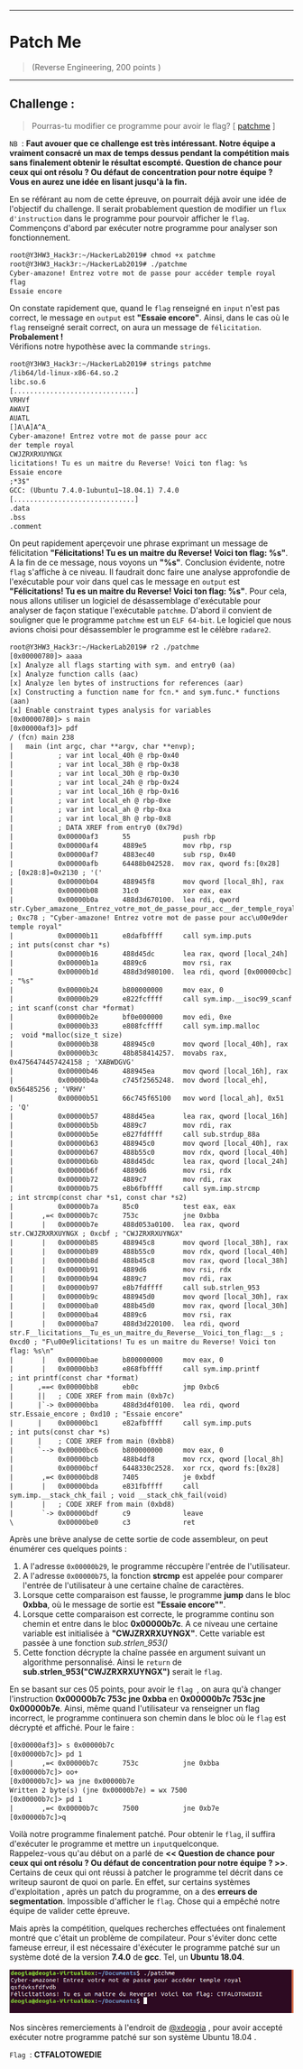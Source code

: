 * * *
# Patch Me
> (Reverse Engineering, 200 points )
---
## Challenge :
> Pourras-tu modifier ce programme pour avoir le flag?  [ [patchme](File/patchme ) ]

```NB ```: **Faut avouer que ce challenge est très intéressant. Notre équipe a vraiment consacré un max de temps dessus pendant la compétition mais sans finalement obtenir le résultat escompté. Question de chance pour ceux qui ont résolu ? Ou défaut de concentration pour notre équipe ? Vous en aurez une idée en lisant jusqu'à la fin.**  

En se référant au nom de cette épreuve, on pourrait déjà avoir une idée de l'objectif du challenge. Il serait probablement question de modifier un ```flux d'instruction``` dans le programme pour pourvoir afficher le ```flag```.  
Commençons d'abord par exécuter notre programme pour analyser son fonctionnement.
```console
root@Y3HW3_Hack3r:~/HackerLab2019# chmod +x patchme
root@Y3HW3_Hack3r:~/HackerLab2019# ./patchme 
Cyber-amazone! Entrez votre mot de passe pour accéder temple royal
flag
Essaie encore
```
On constate rapidement que, quand le ```flag``` renseigné en ```input``` n'est pas correct, le message en ```output``` est **"Essaie encore"**. Ainsi, dans le cas où le ```flag``` renseigné serait correct, on aura un message de ```félicitation```. **Probalement !**  
Vérifions notre hypothèse avec la commande ```strings```.  
```console
root@Y3HW3_Hack3r:~/HackerLab2019# strings patchme
/lib64/ld-linux-x86-64.so.2
libc.so.6
[..............................]
VRHVf
AWAVI
AUATL
[]A\A]A^A_
Cyber-amazone! Entrez votre mot de passe pour acc
der temple royal
CWJZRXRXUYNGX
licitations! Tu es un maitre du Reverse! Voici ton flag: %s
Essaie encore
;*3$"
GCC: (Ubuntu 7.4.0-1ubuntu1~18.04.1) 7.4.0
[..............................]
.data
.bss
.comment
```
On peut rapidement aperçevoir une phrase exprimant un message de félicitation **"Félicitations! Tu es un maitre du Reverse! Voici ton flag: %s"**. A la fin de ce message, nous voyons un **"%s"**. Conclusion évidente, notre ```flag``` s'affiche à ce niveau.
Il faudrait donc faire une analyse approfondie de l'exécutable pour voir dans quel cas le message en ```output```  est **"Félicitations! Tu es un maitre du Reverse! Voici ton flag: %s"**. Pour cela, nous allons utiliser un logiciel de désassemblage d'exécutable pour analyser de façon statique l'exécutable ```patchme```. D'abord il convient de souligner que le programme ```patchme``` est un ```ELF 64-bit```. Le logiciel que nous avions choisi pour désassembler le programme est le célèbre ```radare2```.
```console
root@Y3HW3_Hack3r:~/HackerLab2019# r2 ./patchme
[0x00000780]> aaaa
[x] Analyze all flags starting with sym. and entry0 (aa)
[x] Analyze function calls (aac)
[x] Analyze len bytes of instructions for references (aar)
[x] Constructing a function name for fcn.* and sym.func.* functions (aan)
[x] Enable constraint types analysis for variables
[0x00000780]> s main
[0x00000af3]> pdf
/ (fcn) main 238
|   main (int argc, char **argv, char **envp);
|           ; var int local_40h @ rbp-0x40
|           ; var int local_38h @ rbp-0x38
|           ; var int local_30h @ rbp-0x30
|           ; var int local_24h @ rbp-0x24
|           ; var int local_16h @ rbp-0x16
|           ; var int local_eh @ rbp-0xe
|           ; var int local_ah @ rbp-0xa
|           ; var int local_8h @ rbp-0x8
|           ; DATA XREF from entry0 (0x79d)
|           0x00000af3      55             push rbp
|           0x00000af4      4889e5         mov rbp, rsp
|           0x00000af7      4883ec40       sub rsp, 0x40
|           0x00000afb      64488b042528.  mov rax, qword fs:[0x28]    ; [0x28:8]=0x2130 ; '('
|           0x00000b04      488945f8       mov qword [local_8h], rax
|           0x00000b08      31c0           xor eax, eax
|           0x00000b0a      488d3d670100.  lea rdi, qword str.Cyber_amazone__Entrez_votre_mot_de_passe_pour_acc__der_temple_royal ; 0xc78 ; "Cyber-amazone! Entrez votre mot de passe pour acc\u00e9der temple royal"
|           0x00000b11      e8dafbffff     call sym.imp.puts           ; int puts(const char *s)
|           0x00000b16      488d45dc       lea rax, qword [local_24h]
|           0x00000b1a      4889c6         mov rsi, rax
|           0x00000b1d      488d3d980100.  lea rdi, qword [0x00000cbc] ; "%s"
|           0x00000b24      b800000000     mov eax, 0
|           0x00000b29      e822fcffff     call sym.imp.__isoc99_scanf ; int scanf(const char *format)
|           0x00000b2e      bf0e000000     mov edi, 0xe
|           0x00000b33      e808fcffff     call sym.imp.malloc         ;  void *malloc(size_t size)
|           0x00000b38      488945c0       mov qword [local_40h], rax
|           0x00000b3c      48b858414257.  movabs rax, 0x4756474457424158 ; 'XABWDGVG'
|           0x00000b46      488945ea       mov qword [local_16h], rax
|           0x00000b4a      c745f2565248.  mov dword [local_eh], 0x56485256 ; 'VRHV'
|           0x00000b51      66c745f65100   mov word [local_ah], 0x51   ; 'Q'
|           0x00000b57      488d45ea       lea rax, qword [local_16h]
|           0x00000b5b      4889c7         mov rdi, rax
|           0x00000b5e      e827fdffff     call sub.strdup_88a
|           0x00000b63      488945c0       mov qword [local_40h], rax
|           0x00000b67      488b55c0       mov rdx, qword [local_40h]
|           0x00000b6b      488d45dc       lea rax, qword [local_24h]
|           0x00000b6f      4889d6         mov rsi, rdx
|           0x00000b72      4889c7         mov rdi, rax
|           0x00000b75      e8b6fbffff     call sym.imp.strcmp         ; int strcmp(const char *s1, const char *s2)
|           0x00000b7a      85c0           test eax, eax
|       ,=< 0x00000b7c      753c           jne 0xbba
|       |   0x00000b7e      488d053a0100.  lea rax, qword str.CWJZRXRXUYNGX ; 0xcbf ; "CWJZRXRXUYNGX"
|       |   0x00000b85      488945c8       mov qword [local_38h], rax
|       |   0x00000b89      488b55c0       mov rdx, qword [local_40h]
|       |   0x00000b8d      488b45c8       mov rax, qword [local_38h]
|       |   0x00000b91      4889d6         mov rsi, rdx
|       |   0x00000b94      4889c7         mov rdi, rax
|       |   0x00000b97      e8b7fdffff     call sub.strlen_953
|       |   0x00000b9c      488945d0       mov qword [local_30h], rax
|       |   0x00000ba0      488b45d0       mov rax, qword [local_30h]
|       |   0x00000ba4      4889c6         mov rsi, rax
|       |   0x00000ba7      488d3d220100.  lea rdi, qword str.F__licitations__Tu_es_un_maitre_du_Reverse__Voici_ton_flag:__s ; 0xcd0 ; "F\u00e9licitations! Tu es un maitre du Reverse! Voici ton flag: %s\n"
|       |   0x00000bae      b800000000     mov eax, 0
|       |   0x00000bb3      e868fbffff     call sym.imp.printf         ; int printf(const char *format)
|      ,==< 0x00000bb8      eb0c           jmp 0xbc6
|      ||   ; CODE XREF from main (0xb7c)
|      |`-> 0x00000bba      488d3d4f0100.  lea rdi, qword str.Essaie_encore ; 0xd10 ; "Essaie encore"
|      |    0x00000bc1      e82afbffff     call sym.imp.puts           ; int puts(const char *s)
|      |    ; CODE XREF from main (0xbb8)
|      `--> 0x00000bc6      b800000000     mov eax, 0
|           0x00000bcb      488b4df8       mov rcx, qword [local_8h]
|           0x00000bcf      6448330c2528.  xor rcx, qword fs:[0x28]
|       ,=< 0x00000bd8      7405           je 0xbdf
|       |   0x00000bda      e831fbffff     call sym.imp.__stack_chk_fail ; void __stack_chk_fail(void)
|       |   ; CODE XREF from main (0xbd8)
|       `-> 0x00000bdf      c9             leave
\           0x00000be0      c3             ret

``` 
Après une brève analyse de cette sortie de code assembleur, on peut énumérer ces quelques points :  
1) A l'adresse ```0x00000b29```, le programme réccupère l'entrée de l'utilisateur.
2) A l'adresse ```0x00000b75```, la fonction **strcmp** est appelée pour comparer l'entrée de l'utilisateur à une certaine chaîne de caractères.
3) Lorsque cette comparaison est fausse, le programme **jump** dans le bloc **0xbba**, où le message de sortie est **"Essaie encore""**.
4) Lorsque cette comparaison est correcte, le programme continu son chemin et entre dans le bloc **0x00000b7c**. A ce niveau une certaine variable est initialisée à **"CWJZRXRXUYNGX"**. Cette variable est passée à une fonction *sub.strlen_953()*
5) Cette fonction décrypte la chaîne passée en argument suivant un algorithme personnalisé. Ainsi le ```return``` de **sub.strlen_953("CWJZRXRXUYNGX")** serait le ```flag```.  

En se basant sur ces 05 points, pour avoir le ```flag ```, on aura qu'à changer l'instruction **0x00000b7c 753c jne 0xbba** en **0x00000b7c 753c jne 0x00000b7e**. Ainsi, même quand l'utilisateur va renseigner un flag incorrect, le programme continuera son chemin dans le bloc où le ```flag``` est décrypté et affiché. Pour le faire :
```console
[0x00000af3]> s 0x00000b7c
[0x00000b7c]> pd 1
|       ,=< 0x00000b7c      753c           jne 0xbba
[0x00000b7c]> oo+
[0x00000b7c]> wa jne 0x00000b7e
Written 2 byte(s) (jne 0x00000b7e) = wx 7500
[0x00000b7c]> pd 1
|       ,=< 0x00000b7c      7500           jne 0xb7e
[0x00000b7c]>q
```
Voilà notre programme finalement patché. Pour obtenir le ```flag```, il suffira d'exécuter le programme et mettre un ```input```quelconque.  
Rappelez-vous qu'au début on a parlé de **<< Question de chance pour ceux qui ont résolu ? Ou défaut de concentration pour notre équipe ? >>**. Certains de ceux qui ont réussi à patcher le programme tel décrit dans ce writeup sauront de quoi on parle. En effet, sur certains systèmes d'exploitation , après un patch du programme, on a des **erreurs de segmentation**. Impossible d'afficher le ```flag```. Chose qui a empêché notre équipe de valider cette épreuve. 

Mais après la compétition, quelques recherches effectuées ont finalement montré que c'était un problème de compilateur. Pour s'éviter donc cette fameuse erreur, il est nécessaire d'éxécuter le programme patché sur un système doté de la version **7.4.0** de **gcc**. Tel, un **Ubuntu 18.04**.

<img src="Images/patchme.jpeg">

Nos sincères remerciements à l'endroit de [@xdeogia](https://twitter.com/angbedji) , pour avoir accepté exécuter notre programme patché sur son système Ubuntu 18.04 .

```Flag ```: **CTFALOTOWEDIE**
